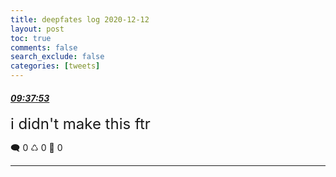 ```yaml
---
title: deepfates log 2020-12-12
layout: post
toc: true
comments: false
search_exclude: false
categories: [tweets]
---
```



#### <a href = "https://twitter.com/deepfates/status/1337798841165250562">*09:37:53*</a>

<font size="5">i didn't make this ftr</font>



🗨️ 0 ♺ 0 🤍  0   

---
    
            

